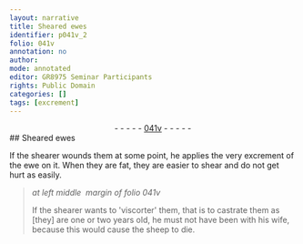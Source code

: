 ```yaml
---
layout: narrative
title: Sheared ewes
identifier: p041v_2
folio: 041v
annotation: no
author:
mode: annotated
editor: GR8975 Seminar Participants
rights: Public Domain
categories: []
tags: [excrement]
---
```


 <div class="folio" align="center">- - - - - <a href="http://gallica.bnf.fr/ark:/12148/btv1b10500001g/f88.image" target="_blank">041v</a> - - - - - </div>  
## Sheared ewes

 
If the shearer wounds them at some point, he applies the very <span class="material">excrement</span> of the ewe on it. When they are fat, they are easier to shear and do not get hurt as easily.
 
> *at left middle  margin of folio 041v*
> 
> If the shearer wants to 'viscorter' them, that is to castrate them as [they] are one or two years old, he must not have been with his wife, because this would cause the sheep to die.
 